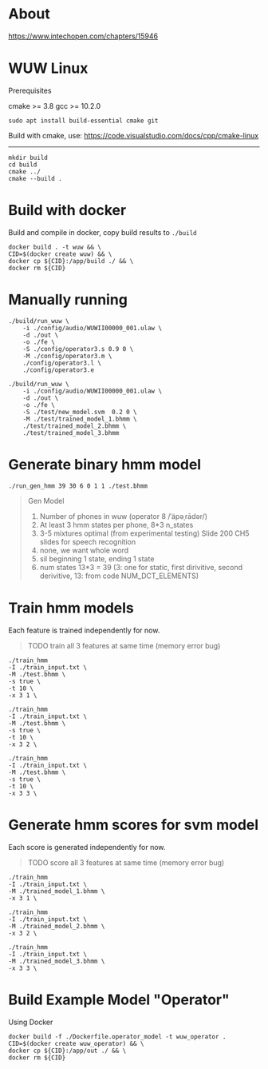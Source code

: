 # About

https://www.intechopen.com/chapters/15946

# WUW Linux
Prerequisites

cmake >= 3.8
gcc >= 10.2.0

```
sudo apt install build-essential cmake git
```

Build with cmake, use: https://code.visualstudio.com/docs/cpp/cmake-linux


----
```
mkdir build
cd build
cmake ../
cmake --build .
```
# Build with docker

Build and compile in docker, copy build results to `./build`
```
docker build . -t wuw && \
CID=$(docker create wuw) && \
docker cp ${CID}:/app/build ./ && \
docker rm ${CID}
```

# Manually running
```
./build/run_wuw \
    -i ./config/audio/WUWII00000_001.ulaw \
    -d ./out \
    -o ./fe \
    -S ./config/operator3.s 0.9 0 \
    -M ./config/operator3.m \
    ./config/operator3.l \
    ./config/operator3.e
```

```
./build/run_wuw \
    -i ./config/audio/WUWII00000_001.ulaw \
    -d ./out \
    -o ./fe \
    -S ./test/new_model.svm  0.2 0 \
    -M ./test/trained_model_1.bhmm \
    ./test/trained_model_2.bhmm \
    ./test/trained_model_3.bhmm
```

# Generate binary hmm model
```
./run_gen_hmm 39 30 6 0 1 1 ./test.bhmm
```
> Gen Model
> 1. Number of phones in wuw (operator 8 /ˈäpəˌrādər/)
> 2. At least 3 hmm states per phone, 8*3 n_states
> 3. 3-5 mixtures optimal (from experimental testing) Slide 200 CH5 slides for speech recognition
> 4. none, we want whole word
> 5. sil beginning 1 state, ending 1 state
> 6. num states 13*3 = 39 (3: one for static, first dirivitive, second derivitive, 13: from code NUM_DCT_ELEMENTS)

# Train hmm models
Each feature is trained independently for now.

> TODO train all 3 features at same time (memory error bug)
```
./train_hmm
-I ./train_input.txt \
-M ./test.bhmm \
-s true \
-t 10 \
-x 3 1 \

./train_hmm
-I ./train_input.txt \
-M ./test.bhmm \
-s true \
-t 10 \
-x 3 2 \

./train_hmm
-I ./train_input.txt \
-M ./test.bhmm \
-s true \
-t 10 \
-x 3 3 \
```

# Generate hmm scores for svm model
Each score is generated independently for now.

> TODO score all 3 features at same time (memory error bug)
```
./train_hmm
-I ./train_input.txt \
-M ./trained_model_1.bhmm \
-x 3 1 \

./train_hmm
-I ./train_input.txt \
-M ./trained_model_2.bhmm \
-x 3 2 \

./train_hmm
-I ./train_input.txt \
-M ./trained_model_3.bhmm \
-x 3 3 \
```


# Build Example Model "Operator"
Using Docker
```
docker build -f ./Dockerfile.operator_model -t wuw_operator .
CID=$(docker create wuw_operator) && \
docker cp ${CID}:/app/out ./ && \
docker rm ${CID}
```